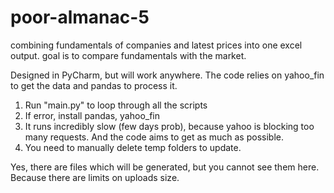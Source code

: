 # poor-almanac-5

combining fundamentals of companies and latest prices into one excel output. 
goal is to compare fundamentals with the market.

Designed in PyCharm, but will work anywhere. The code relies on yahoo_fin to get the data and pandas to process it.  

1. Run "main.py" to loop through all the scripts
2. If error, install pandas, yahoo_fin
3. It runs incredibly slow (few days prob), because yahoo is blocking too many requests. And the code aims to get as much as possible.
4. You need to manually delete temp folders to update. 

Yes, there are files which will be generated, but you cannot see them here. Because there are limits on uploads size. 

